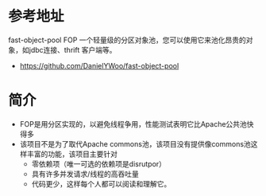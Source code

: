 # 参考地址
fast-object-pool FOP 一个轻量级的分区对象池，您可以使用它来池化昂贵的对象，如jdbc连接、thrift 客户端等。
- https://github.com/DanielYWoo/fast-object-pool

# 简介
- FOP是用分区实现的，以避免线程争用，性能测试表明它比Apache公共池快得多
- 该项目不是为了取代Apache commons池，该项目没有提供像commons池这样丰富的功能，该项目主要针对
    - 零依赖项（唯一可选的依赖项是disrutpor） 
    - 具有许多并发请求/线程的高吞吐量 
    - 代码更少，这样每个人都可以阅读和理解它。
    